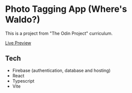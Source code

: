 # Photo Tagging App (Where's Waldo?)

This is a project from "The Odin Project" curriculum.

[Live Preview](https://odin-waldo-4feb7.web.app/)

## Tech

- Firebase (authentication, database and hosting)
- React
- Typescript
- Vite

